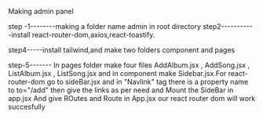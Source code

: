Making admin panel

step -1--------making a folder name admin in root directory 
step2-----------install react-router-dom,axios,react-toastify.

step4-----install tailwind,and make two folders component and pages 

step-5------- In pages folder make four files  AddAlbum.jsx , AddSong.jsx , ListAlbum.jsx , ListSong.jsx and in component make Sidebar.jsx.For react-router-dom  go to sideBar.jsx and in "Navlink" tag there is a property name to to="/add" then give the links as per need and Mount the SideBar in app.jsx And give ROutes and Route in App.jsx our react router dom will work succesfully

